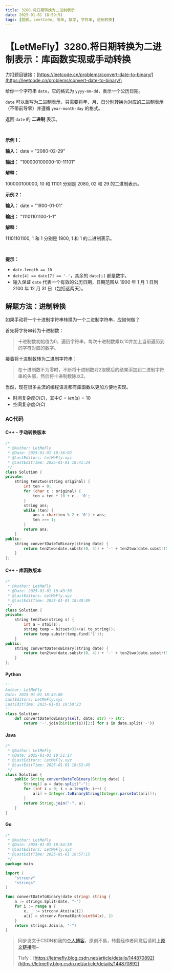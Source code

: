 ```yaml
---
title: 3280.将日期转换为二进制表示
date: 2025-01-01 18:59:51
tags: [题解, LeetCode, 简单, 数学, 字符串, 进制转换]
---
```


# 【LetMeFly】3280.将日期转换为二进制表示：库函数实现或手动转换

力扣题目链接：[https://leetcode.cn/problems/convert-date-to-binary/](https://leetcode.cn/problems/convert-date-to-binary/)

<p>给你一个字符串 <code>date</code>，它的格式为 <code>yyyy-mm-dd</code>，表示一个公历日期。</p>

<p><code>date</code> 可以重写为二进制表示，只需要将年、月、日分别转换为对应的二进制表示（不带前导零）并遵循 <code>year-month-day</code> 的格式。</p>

<p>返回 <code>date</code> 的 <strong>二进制</strong> 表示。</p>

<p>&nbsp;</p>

<p><strong class="example">示例 1：</strong></p>

<div class="example-block">
<p><strong>输入：</strong> <span class="example-io">date = "2080-02-29"</span></p>

<p><strong>输出：</strong> <span class="example-io">"100000100000-10-11101"</span></p>

<p><strong>解释：</strong></p>

<p><span class="example-io">100000100000, 10 和 11101 分别是 2080, 02 和 29 的二进制表示。</span></p>
</div>

<p><strong class="example">示例 2：</strong></p>

<div class="example-block">
<p><strong>输入：</strong> <span class="example-io">date = "1900-01-01"</span></p>

<p><strong>输出：</strong> <span class="example-io">"11101101100-1-1"</span></p>

<p><strong>解释：</strong></p>

<p><span class="example-io">11101101100, 1 和 1 分别是 1900, 1 和 1 的二进制表示。</span></p>
</div>

<p>&nbsp;</p>

<p><strong>提示：</strong></p>

<ul>
	<li><code>date.length == 10</code></li>
	<li><code>date[4] == date[7] == '-'</code>，其余的 <code>date[i]</code> 都是数字。</li>
	<li>输入保证 <code>date</code> 代表一个有效的公历日期，日期范围从 1900 年 1 月 1 日到 2100 年 12 月 31 日（包括这两天）。</li>
</ul>


    
## 解题方法：进制转换

如果手动将一个十进制字符串转换为一个二进制字符串，应如何做？

首先将字符串转为十进制数：

> 十进制数初始值为0，遍历字符串，每次十进制数乘以10并加上当前遍历到的字符对应的数字。

接着将十进制数转为二进制字符串：

> 在十进制数不为零时，不断将十进制数对2取模后的结果添加到二进制字符串的头部，然后将十进制数除以2。

当然，现在很多主流的编程语言都有库函数以更加方便地实现。

+ 时间复杂度$O(C)$，其中$C=len(s)=10$
+ 空间复杂度$O(C)$

### AC代码

#### C++ - 手动转换版本

```cpp
/*
 * @Author: LetMeFly
 * @Date: 2025-01-01 18:36:02
 * @LastEditors: LetMeFly.xyz
 * @LastEditTime: 2025-01-01 18:41:24
 */
class Solution {
private:
    string ten2two(string original) {
        int ten = 0;
        for (char c : original) {
            ten = ten * 10 + c - '0';
        }
        string ans;
        while (ten) {
            ans = char(ten % 2 + '0') + ans;
            ten >>= 1;
        }
        return ans;
    }
public:
    string convertDateToBinary(string date) {
        return ten2two(date.substr(0, 4)) + '-' + ten2two(date.substr(5, 2)) + '-' + ten2two(date.substr(8, 2));
    }
};
```

#### C++ - 库函数版本

```cpp
/*
 * @Author: LetMeFly
 * @Date: 2025-01-01 18:43:56
 * @LastEditors: LetMeFly.xyz
 * @LastEditTime: 2025-01-01 18:48:09
 */
class Solution {
private:
    string ten2two(string s) {
        int a = stoi(s);
        string temp = bitset<32>(a).to_string();
        return temp.substr(temp.find('1'));
    }
public:
    string convertDateToBinary(string date) {
        return ten2two(date.substr(0, 4)) + '-' + ten2two(date.substr(5, 2)) + '-' + ten2two(date.substr(8, 2));
    }
};
```

#### Python

```python
'''
Author: LetMeFly
Date: 2025-01-01 18:49:00
LastEditors: LetMeFly.xyz
LastEditTime: 2025-01-01 18:50:23
'''
class Solution:
    def convertDateToBinary(self, date: str) -> str:
        return '-'.join(bin(int(s))[2:] for s in date.split('-'))
```

#### Java

```java
/*
 * @Author: LetMeFly
 * @Date: 2025-01-01 18:51:17
 * @LastEditors: LetMeFly.xyz
 * @LastEditTime: 2025-01-01 18:52:45
 */
class Solution {
    public String convertDateToBinary(String date) {
        String[] a = date.split("-");
        for (int i = 0; i < a.length; i++) {
            a[i] = Integer.toBinaryString(Integer.parseInt(a[i]));
        }
        return String.join("-", a);
    }
}
```

#### Go

```go
/*
 * @Author: LetMeFly
 * @Date: 2025-01-01 18:54:58
 * @LastEditors: LetMeFly.xyz
 * @LastEditTime: 2025-01-01 18:57:15
 */
package main

import (
	"strconv"
	"strings"
)

func convertDateToBinary(date string) string {
    a := strings.Split(date, "-")
    for i := range a {
        x, _ := strconv.Atoi(a[i])
        a[i] = strconv.FormatUint(uint64(x), 2)
    }
    return strings.Join(a, "-")
}
```

> 同步发文于CSDN和我的[个人博客](https://blog.letmefly.xyz/)，原创不易，转载经作者同意后请附上[原文链接](https://blog.letmefly.xyz/2025/01/01/LeetCode%203280.%E5%B0%86%E6%97%A5%E6%9C%9F%E8%BD%AC%E6%8D%A2%E4%B8%BA%E4%BA%8C%E8%BF%9B%E5%88%B6%E8%A1%A8%E7%A4%BA/)哦~
>
> Tisfy：[https://letmefly.blog.csdn.net/article/details/144870892](https://letmefly.blog.csdn.net/article/details/144870892)
